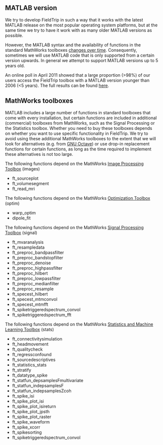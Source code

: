 ## MATLAB version

We try to develop FieldTrip in such a way that it works with the latest MATLAB release on the most popular operating system platforms, but at the same time we try to have it work with as many older MATLAB versions as possible.

However, the MATLAB syntax and the availability of functions in the standard MathWorks toolboxes [changes over time](http://www.mathworks.com/help/matlab/release-notes.html). Consequently, sometimes we will use MATLAB code that is only supported from a certain version upwards. In general we attempt to support MATLAB versions up to 5 years old.

An online poll in April 2011 showed that a large proportion (>98%) of our users access the FieldTrip toolbox with a MATLAB version younger than 2006 (<5 years). The full results can be found [here](http://bugzilla.fieldtriptoolbox.org/attachment.cgi?id=45).

## MathWorks toolboxes

MATLAB includes a large number of functions in standard toolboxes that come with every installation, but certain functions are included in additional (commercial) toolboxes from MathWorks, such as the Signal Processing or the Statistics toolbox. Whether you need to buy these toolboxes depends on whether you want to use specific functionality in FieldTrip. We try to avoid using these additional MathWorks toolboxes to the extent that we will look for alternatives (e.g. from [GNU Octave](https://www.gnu.org/software/octave)) or use drop-in replacement functions for certain functions, as long as the time required to implement these alternatives is not too large.

The following functions depend on the MathWorks [Image Processing Toolbox](https://www.mathworks.com/products/image.html) (images)

- ft_sourceplot
- ft_volumesegment
- ft_read_mri

The following functions depend on the MathWorks [Optimization Toolbox](https://www.mathworks.com/products/optimization.html) (optim)

- warp_optim
- dipole_fit

The following functions depend on the MathWorks [Signal Processing Toolbox](https://www.mathworks.com/products/signal.html) (signal)

- ft_mvaranalysis
- ft_resampledata
- ft_preproc_bandpassfilter
- ft_preproc_bandstopfilter
- ft_preproc_denoise
- ft_preproc_highpassfilter
- ft_preproc_hilbert
- ft_preproc_lowpassfilter
- ft_preproc_medianfilter
- ft_preproc_resample
- ft_specest_hilbert
- ft_specest_mtmconvol
- ft_specest_mtmfft
- ft_spiketriggeredspectrum_convol
- ft_spiketriggeredspectrum_fft

The following functions depend on the MathWorks [Statistics and Machine Learning Toolbox](https://www.mathworks.com/products/statistics.html) (stats)

- ft_connectivitysimulation
- ft_headmovement
- ft_qualitycheck
- ft_regressconfound
- ft_sourcedescriptives
- ft_statistics_stats
- ft_stratify
- ft_datatype_spike
- ft_statfun_depsamplesFmultivariate
- ft_statfun_indepsamplesF
- ft_statfun_indepsamplesZcoh
- ft_spike_isi
- ft_spike_plot_isi
- ft_spike_plot_isireturn
- ft_spike_plot_jpsth
- ft_spike_plot_raster
- ft_spike_waveform
- ft_spike_xcorr
- ft_spikesorting
- ft_spiketriggeredspectrum_convol
